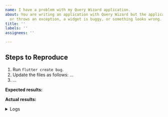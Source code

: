```yaml
---
name: I have a problem with my Query Wizard application.
about: You are writing an application with Query Wizard but the application is crashing
  or throws an exception, a widget is buggy, or something looks wrong.
title: ''
labels: ''
assignees: ''

---
```


<!-- Thank you for using Query Wizard!

     If you are looking for support, please check out our documentation
     or consider asking a question on Stack Overflow:
      * TBD
      * TBD
      * TBD

     If you have found a bug or if our documentation doesn't have an answer
     to what you're looking for, then fill out the template below. Please read
     our guide to filing a bug first: https://flutter.dev/docs/resources/bug-reports
-->

## Steps to Reproduce

<!-- You must include full steps to reproduce so that we can reproduce the problem. -->

1. Run `flutter create bug`.
2. Update the files as follows: ... <!-- include every file that is different from the template app! -->
3. ... <!-- describe how to reproduce the problem -->

**Expected results:** <!-- what did you want to see? -->

**Actual results:** <!-- what did you see? -->

<details>
  <summary>Logs</summary>

<!--
      Run your application with `flutter run --verbose` and attach all the
      log output below between the lines with the backticks. If there is an
      exception, please see if the error message includes enough information
      to explain how to solve the issue.
-->

```
```

<!--
     Run `flutter analyze` and attach any output of that command below.
     If there are any analysis errors, try resolving them before filing this issue.
-->

```
```

<!-- Finally, paste the output of running `flutter doctor -v` here. -->

```
```

</details>
